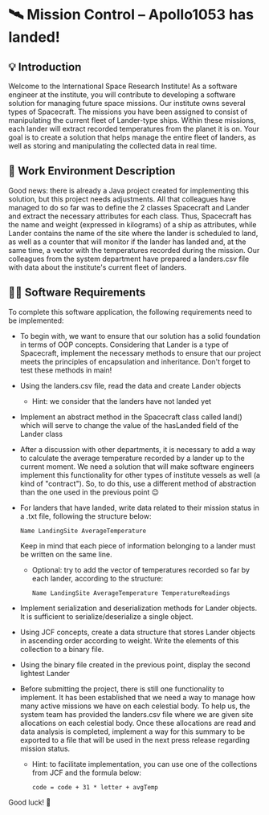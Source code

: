# 🛰 Mission Control – Apollo1053 has landed!

## 💡 Introduction
Welcome to the International Space Research Institute! As a software engineer at the institute, you will contribute to developing a software solution for managing future space missions.
Our institute owns several types of Spacecraft. The missions you have been assigned to consist of manipulating the current fleet of Lander-type ships. Within these missions, each lander will extract recorded temperatures from the planet it is on.
Your goal is to create a solution that helps manage the entire fleet of landers, as well as storing and manipulating the collected data in real time.

## 💼 Work Environment Description
Good news: there is already a Java project created for implementing this solution, but this project needs adjustments. All that colleagues have managed to do so far was to define the 2 classes Spacecraft and Lander and extract the necessary attributes for each class. Thus, Spacecraft has the name and weight (expressed in kilograms) of a ship as attributes, while Lander contains the name of the site where the lander is scheduled to land, as well as a counter that will monitor if the lander has landed and, at the same time, a vector with the temperatures recorded during the mission.
Our colleagues from the system department have prepared a landers.csv file with data about the institute's current fleet of landers.

## 👨‍💻 Software Requirements
To complete this software application, the following requirements need to be implemented:

* To begin with, we want to ensure that our solution has a solid foundation in terms of OOP concepts. Considering that Lander is a type of Spacecraft, implement the necessary methods to ensure that our project meets the principles of encapsulation and inheritance. Don't forget to test these methods in main!

* Using the landers.csv file, read the data and create Lander objects
  * Hint: we consider that the landers have not landed yet

* Implement an abstract method in the Spacecraft class called land() which will serve to change the value of the hasLanded field of the Lander class

* After a discussion with other departments, it is necessary to add a way to calculate the average temperature recorded by a lander up to the current moment. We need a solution that will make software engineers implement this functionality for other types of institute vessels as well (a kind of "contract"). So, to do this, use a different method of abstraction than the one used in the previous point 😉

* For landers that have landed, write data related to their mission status in a .txt file, following the structure below:
  ```
  Name LandingSite AverageTemperature
  ```
  Keep in mind that each piece of information belonging to a lander must be written on the same line.
  * Optional: try to add the vector of temperatures recorded so far by each lander, according to the structure:
    ```
    Name LandingSite AverageTemperature TemperatureReadings
    ```

* Implement serialization and deserialization methods for Lander objects. It is sufficient to serialize/deserialize a single object.

* Using JCF concepts, create a data structure that stores Lander objects in ascending order according to weight. Write the elements of this collection to a binary file.

* Using the binary file created in the previous point, display the second lightest Lander

* Before submitting the project, there is still one functionality to implement. It has been established that we need a way to manage how many active missions we have on each celestial body. To help us, the system team has provided the landers.csv file where we are given site allocations on each celestial body. Once these allocations are read and data analysis is completed, implement a way for this summary to be exported to a file that will be used in the next press release regarding mission status.
  * Hint: to facilitate implementation, you can use one of the collections from JCF and the formula below:
    ```
    code = code + 31 * letter + avgTemp
    ```

Good luck! 🚀
